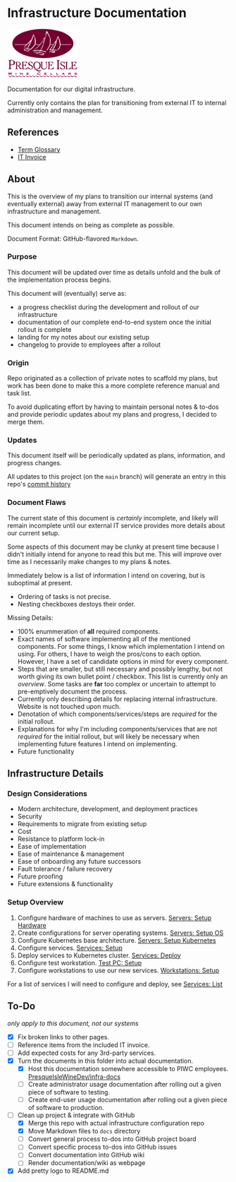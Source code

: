 # Infrastructure Documentation

![PIWC Logo](./assets/piwine-logo.png?raw=true)

Documentation for our digital infrastructure.

Currently only contains the plan for transitioning from external IT to internal administration and management.

## References

- [Term Glossary](./docs/glossary.md)
- [IT Invoice](./assets/invoice-it-services-feb23.pdf)

## About

This is the overview of my plans to transition our internal systems (and eventually external) away from external IT management to our own infrastructure and management.

This document intends on being as complete as possible.

Document Format: GitHub-flavored `Markdown`.


### Purpose

This document will be updated over time as details unfold and the bulk of the implementation process begins.

This document will (eventually) serve as:

- a progress checklist during the development and rollout of our infrastructure
- documentation of our complete end-to-end system once the initial rollout is complete
- landing for my notes about our existing setup
- changelog to provide to employees after a rollout

### Origin

Repo originated as a collection of private notes to scaffold my plans, but work has been done to make this a more complete reference manual and task list.

To avoid duplicating effort by having to maintain personal notes & to-dos and provide periodic updates about my plans and progress, I decided to merge them.

### Updates

This document itself will be periodically updated as plans, information, and progress changes.

All updates to this project (on the `main` branch) will generate an entry in this repo's [commit history](https://github.com/PresqueIsleWineDev/infra-docs/commits/main)


### Document Flaws

The current state of this document is *certainly* incomplete, and likely will remain incomplete until our external IT service provides more details about our current setup.

Some aspects of this document may be clunky at present time because I didn't initially intend for anyone to read this but me. This will improve over time as I necessarily make changes to my plans & notes.

Immediately below is a list of information I intend on covering, but is suboptimal at present.

- Ordering of tasks is not precise.
- Nesting checkboxes destoys their order.

Missing Details:

- 100% enummeration of **all** required components.
- Exact names of software implementing all of the mentioned components. For some things, I know which implementation I intend on using. For others, I have to weigh the pros/cons to each option. However, I have a set of candidate options in mind for every component.
- Steps that are smaller, but still necessary and possibly lengthy, but not worth giving its own bullet point / checkbox. This list is currently only an *overview*. Some tasks are **far** too complex or uncertain to attempt to pre-emptively document the process.
- Currently only describing details for replacing internal infrastructure. Website is not touched upon much.
- Denotation of which components/services/steps are *required* for the initial rollout.
- Explanations for why I'm including components/services that are not *required* for the initial rollout, but will likely be necessary when implementing future features I intend on implementing.
- Future functionality


## Infrastructure Details

### Design Considerations

- Modern architecture, development, and deployment practices
- Security
- Requirements to migrate from existing setup
- Cost
- Resistance to platform lock-in
- Ease of implementation
- Ease of maintenance & management
- Ease of onboarding any future successors
- Fault tolerance / failure recovery
- Future proofing
- Future extensions & functionality

### Setup Overview

1. Configure hardware of machines to use as servers.   [Servers: Setup Hardware](./docs/plans/kubernetes-hardware-setup.md)
2. Create configurations for server operating systems. [Servers: Setup OS](./docs/plans/kubernetes-operating-system-setup.md)
3. Configure Kubernetes base architecture.             [Servers: Setup Kubernetes](./docs/plans/kubernetes-architecture.md)
4. Configure services.                                 [Services: Setup](./docs/plans/services-setup.md)
5. Deploy services to Kubernetes cluster.              [Services: Deploy](./docs/plans/services-deploy.md)
6. Configure test workstation.                         [Test PC: Setup](./docs/plans/workstation-testing.md)
7. Configure workstations to use our new services.     [Workstations: Setup](./docs/plans/workstation-setup.md)

For a list of services I will need to configure and deploy, see [Services: List](./docs/plans/services-list.md)

## To-Do

*only apply to this document, not our systems*

- [X] Fix broken links to other pages.
- [ ] Reference items from the included IT invoice.
- [ ] Add expected costs for any 3rd-party services.
- [X] Turn the documents in this folder into actual documentation.
  - [X] Host this documentation somewhere accessible to PIWC employees. [PresqueIsleWineDev/infra-docs](https://github.com/PresqueIsleWineDev/infra-docs)
  - [ ] Create administrator usage documentation after rolling out a given piece of software to testing.
  - [ ] Create end-user usage documentation after rolling out a given piece of software to production.
- [ ] Clean up project & integrate with GitHub
  - [X] Merge this repo with actual infrastructure configuration repo
  - [X] Move Markdown files to `docs` directory
  - [ ] Convert general process to-dos into GitHub project board
  - [ ] Convert specific process to-dos into GitHub issues
  - [ ] Convert documentation into GitHub wiki
  - [ ] Render documentation/wiki as webpage
- [X] Add pretty logo to README.md
